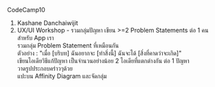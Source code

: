 CodeCamp10
1. Kashane Danchaiwijit
2. UX/UI Workshop - รวมกลุ่มปัญหา
          เขียน >=2 Problem Statements ต่อ 1 คน สำหรับ App เรา  
รวมกลุ่ม Problem Statement ที่เหมือนกัน  
ตัวอย่าง : "เมื่อ [บริบท] ฉันอยากจะ [ทำสิ่งนี้] ฉันจะได้ [สิ่งที่คาดว่าจะเกิด]"  
เขียนไอเดียวิธีแก้ปัญหา เป็นจำนวนอย่างน้อย 2 ไอเดียที่แตกต่างกัน ต่อ 1 ปัญหา  
วาดรูปประกอบคร่าวๆด้วย  
แปะบน Affinity Diagram และจัดกลุ่ม




